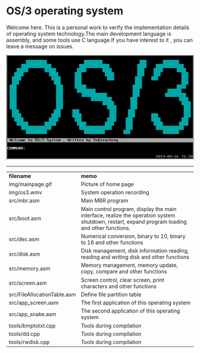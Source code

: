 <h1>OS/3 operating system</h1>
<p>
Welcome here. This is a personal work to verify the implementation details of operating system technology.The main development language is assembly, and some tools use C language.If you have interest to it , you can leave a message on issues.
</p>

![Image](https://github.com/yu3818199/os3/blob/master/img/mainpage.gif)

<hr>
<table>
  <tr>
    <td width=150><strong>filename</strong>
    </td><td><strong>memo</strong></td></tr>
<tr>
  <td>img/mainpage.gif</td>
  <td>Picture of home page</td>
</tr>
<tr>
<td>img/os3.wmv</td>
  <td>System operation recording</td>
</tr>
<tr>
<td>src/mbr.asm</td>
  <td>Main MBR program</td>
</tr>
<tr>
<td>src/boot.asm</td>
  <td>Main control program, display the main interface, realize the operation system shutdown, restart, expand program loading and other functions. </td>
</tr>
<tr>
<td>src/dec.asm</td>
  <td>Numerical conversion, binary to 10, binary to 16 and other functions </td>
</tr>
<tr>
<td>src/disk.asm</td>
  <td>Disk management, disk information reading, reading and writing disk and other functions </td>
</tr>
<tr>
<td>src/memory.asm</td>
  <td>Memory management, memory update, copy, compare and other functions </td>
</tr>
<tr>
<td>src/screen.asm</td>
  <td>Screen control, clear screen, print characters and other functions</td>
</tr>
<tr>
<td>src/FileAllocationTable.asm</td>
  <td>Define file partition table</td>
</tr>
<tr>
<td>src/app_screen.asm</td>
  <td>The first application of this operating system</td>
</tr>
<tr>
<td>src/app_snake.asm</td>
  <td>The second application of this operating system</td>
</tr>
<tr>
<td>tools/bmptotxt.cpp</td>
  <td>Tools during compilation </td>
</tr>
<tr>
<td>tools/dd.cpp</td>
  <td>Tools during compilation </td>
</tr>
<tr>
<td>tools/rwdisk.cpp</td>
  <td>Tools during compilation </td>
</tr>
</table>
